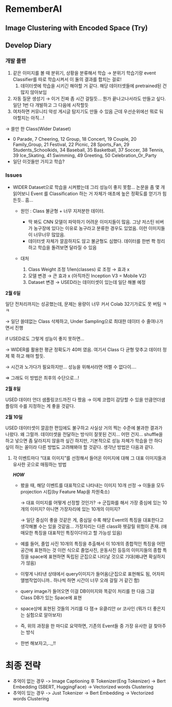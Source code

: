 # RememberAI
## Image Clustering with Encoded Space (Try)


## Develop Diary
### 개발 플랜

1. 같은 이미지를 볼 때 분위기, 상황을 분류해서 학습 → 분위기 학습기랑 event Classifier를 따로 학습시켜서 이 둘의 결과를 합치는 걸로!
    1. 데이터셋에 학습을 시키긴 해야할 거 같다. 해당 데이터셋들에 pretrained된 건 많지 않아보임
2. 자동 질문 생성기 → 이거 진짜 좀 시간 걸릴듯… 뭔가 끝나고나서라도 만들고 싶다. 일단 1번 다 개발하고 그 다음에 시작할듯
3. 여차하면 커뮤니티 악성 게시글 탐지기도 만들 수 있음 근데 우선순위에선 뭐로 둬야할지는 아직…!

→ 쓸만 한 Class(Wider Dataset)

- 0 Parade, 7 Cheering, 12 Group, 18 Concert, 19 Couple, 20 Family_Group, 21 Festival, 22 Picnic, 28 Sports_Fan, 29 Students_Schoolkids, 34 Baseball, 35 Basketball, 37 Soccer, 38 Tennis, 39 Ice_Skating, 41 Swimming, 49 Greeting, 50 Celebration_Or_Party
- 일단 이것들만 가지고 학습?


### Issues

- WIDER Dataset으로 학습을 시켜봤는데 그리 성능이 좋지 못함… 논문을 좀 몇 개 읽어보니 Event 를 Classification 하는 거 자체가 애초에 높은 정확도를 얻기가 힘든듯.. 흠…
    - 원인 : Class 불균형 + 너무 지저분한 데이터.
        - 딱 봐도 CNN 모델이 파악하기 어려운 이미지들이 많음. 그냥 저스틴 비버가 농구장에 있다는 이유로 농구라고 분류한 경우도 있었음. 이런 이미지들이 너무너무 많았음.
        - 데이터셋 자체가 깔끔하지도 않고 불균형도 심했다. 데이터를 한번 쫙 정리하고 학습을 돌려보면 달라질 수 있음
        
    - 대처
        1. Class Weight 조정 1/len(classes) 로 조정 → 효과 x
        2. 모델 변경 → 큰 효과 x (아직까진 Inception V3 = Mobile V2)
        3. Dataset 변경 → USED라는 데이터셋이 있는데 일단 해볼 예정
    
**2월 6일**

일단 전처리까지는 성공했는데, 문제는 용량이 너무 커서 Colab 32기가로도 못 버팀 ㅋㅋ 

→ 일단 쓸데없는 Class 삭제하고, Under Sampling으로 최대한 데이터 수 줄여나가면서 진행

if USED로도 그렇게 성능이 좋지 못하면… 

→ WIDER를 활용한 평균 정확도가 40퍼 였음. 여기서 Class 다 균형 맞추고 데이터 정제 쭉 하고 해야 할듯. 

→ 시간과 노가다가 필요하지만… 성능을 위해서라면 어쩔 수 없다이….

⇒ 그래도 이 방법은 최후의 수단으로…!
    
**2월 8일**
    
USED 데이터 언더 샘플링코드까진 다 짰음 → 이제 코랩이 감당할 수 있을 만큼언더샘플링의 수를 지정하는 게 좋을 것같다.


**2월 10일**

USED 데이터셋이 깔끔한 편임에도 불구하고 사실상 거의 찍는 수준에 불과한 결과가 나왔다. 왜 그럴까. 데이터셋을 전달하는 방식이 잘못된 건지… 어떤 건지… shuffle을 하고 넣으면 좀 달라지지 않을까 싶긴 하지만, 기본적으로 성능 자체가 학습을 안 하다 싶이 하는 꼴이라 다른 방법도 고려해봐야 할 것같다. 생각난 방법은 다음과 같다.

1. 각 이벤트마다 “대표 이미지”를 선정해서 들어온 이미지에 대해 그 대표 이미지들과 유사한 곳으로 매핑하는 방법
    
    ***HOW***
    
    - 봤을 때, 해당 이벤트를 대표적으로 나타내는 이미지 10개 선정 → 이들을 모두 projection 시킴(by Feature Map을 차원축소)
        
        → 대표 이미지를 어떻게 선정할 것인가? → 군집화를 해서 가장 중심에 있는 10개의 이미지? 아니면 가장자리에 있는 10개의 이미지? 
        
        → 일단 중심이 좋을 것같은 게, 중심일 수록 해당 Event의 특징을 대표한다고 생각해볼 수는 있을 것같음… 가장자리는 다른 class와 헷갈릴 위험이 존재. (애매모한 특징을 대표적인 특징이다!라고 할 가능성 있음)
        
    - 예를 들어, 졸업 사진 10개의 특징을 추출해서 이 10개의 종합적인 특징을 어떤 공간에 표현하는 것 이런 식으로 졸업사진, 운동사진 등등의 이미지들의 종합 특징을 space에 표현하면 독립된 군집으로 나타날 것으로 기대(왜냐면 확실하지가 않음)
    - 이렇게 나타낸 상태에서 query이미지가 들어옴(군집으로 표현해도 됨, 어차피 앨범작업이니까.. 하나씩 하면 시간이 너무 오래 걸릴 거 같긴 함)
    - query image가 들어오면 이걸 DB이미지와 똑같이 처리를 한 다음 그걸 Class DB가 있는 Space에 표현
    - space상에 표현된 것들의 거리를 다 잼→ 유클리안 or 코사인 (뭐가 더 좋은지는 실험으로 알아보자)
    - 즉, 위의 과정을 한 마디로 요약하면, 기존의 Event들 중 가장 유사한 걸 찾아주는 방식
    - 한번 해보자고,..,,!!

# 최종 전략
- 추억이 없는 경우 -> Image Captioning 후 Tokenizer(Eng Tokenizer) -> Bert Embedding (SBERT, HuggingFace) -> Vectorized words Clustering
- 추억이 있는 경우 -> Just Tokenizer -> Bert Embedding -> Vectorized words Clustering